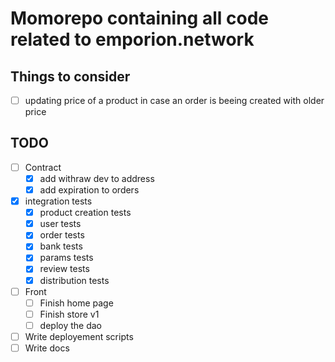 # Momorepo containing all code related to emporion.network

## Things to consider

- [ ] updating price of a product in case an order is beeing created with older price



## TODO

- [ ] Contract
    - [x] add withraw dev to address
    - [x] add expiration to orders
- [x] integration tests
    - [x] product creation tests
    - [x] user tests
    - [x] order tests
    - [x] bank tests
    - [x] params tests
    - [x] review tests
    - [x] distribution tests
- [ ] Front
    - [ ] Finish home page
    - [ ] Finish store v1
    - [ ] deploy the dao
- [ ] Write deployement scripts
- [ ] Write docs